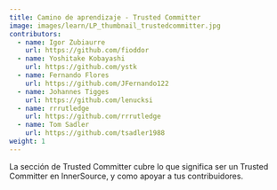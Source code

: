 ```yaml
---
title: Camino de aprendizaje - Trusted Committer
image: images/learn/LP_thumbnail_trustedcommitter.jpg
contributors:
  - name: Igor Zubiaurre
    url: https://github.com/fioddor
  - name: Yoshitake Kobayashi
    url: https://github.com/ystk
  - name: Fernando Flores
    url: https://github.com/JFernando122
  - name: Johannes Tigges
    url: https://github.com/lenucksi
  - name: rrrutledge
    url: https://github.com/rrrutledge
  - name: Tom Sadler
    url: https://github.com/tsadler1988
weight: 1
---
```



La sección de Trusted Committer cubre lo que significa ser un Trusted Committer en InnerSource, y como apoyar a tus contribuidores.
<!--- This file autogenerated from https://github.com/InnerSourceCommons/InnerSourceLearningPath/blob/master/scripts -->